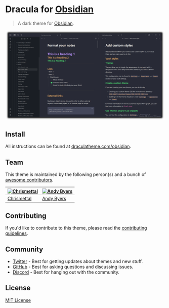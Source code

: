 # Dracula for [Obsidian](http://obsidian.md)

> A dark theme for [Obsidian](http://obsidian.md).

![Screenshot](./screenshot_1080p.png)

## Install

All instructions can be found at [draculatheme.com/obsidian](https://draculatheme.com/obsidian).

## Team

This theme is maintained by the following person(s) and a bunch of [awesome contributors](https://github.com/dracula/obsidian/graphs/contributors).

| [![Chrismettal](https://github.com/chrismettal.png?size=100)](https://gitlab.com/chrismettal) | [![Andy Byers](https://avatars0.githubusercontent.com/u/66736432?v=3&s=100)](https://github.com/andybyers21) |
| ----------------------------------------------------------------------------------------------| ------------------------------------------------------------------------------------------------------------ |
| [Chrismettal](https://gitlab.com/chrismettal)                                                 | [Andy Byers](https://github.com/andybyers21)                                                                 |

## Contributing

If you'd like to contribute to this theme, please read the [contributing guidelines](./.github/CONTRIBUTING.md).

## Community

- [Twitter](https://twitter.com/draculatheme) - Best for getting updates about themes and new stuff.
- [GitHub](https://github.com/dracula/dracula-theme/discussions) - Best for asking questions and discussing issues.
- [Discord](https://draculatheme.com/discord-invite) - Best for hanging out with the community.

## License

[MIT License](./LICENSE)
